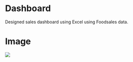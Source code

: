 
# Dashboard
Designed sales dashboard using Excel using Foodsales data.

# Image
<img src= "https://user-images.githubusercontent.com/95271399/156519703-703c65ad-86d1-4995-b47e-ac45117d7d11.PNG">







